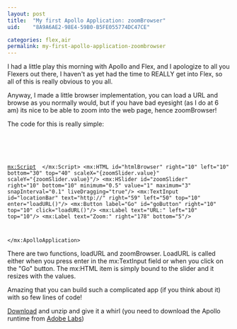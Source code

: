 ```yaml
---
layout: post
title:  "My first Apollo Application: zoomBrowser"
uid:	"8A9A6AE2-98E4-59B0-B5FE055774DC47CE"

categories: flex,air
permalink: my-first-apollo-application-zoombrowser
---
```

I had a little play this morning with Apollo and Flex, and I apologize to all you Flexers out there, I haven't as yet had the time to REALLY get into Flex, so all of this is really obvious to you all. 

Anyway, I made a little browser implementation, you can load a URL and browse as you normally would, but if you have bad eyesight (as I do at 6 am) its nice to be able to zoom into the web page, hence zoomBrowser!

The code for this is really simple:

<code>
<?xml version="1.0" encoding="utf-8"?>
<mx:ApolloApplication xmlns:mx="http://www.adobe.com/2006/mxml" layout="absolute" height="700" width="800">

<mx:Script>
	<![CDATA[
		private function loadURL():void\{
			htmlBrowser.location = locationBar.text;
		}
	]]>
</mx:Script>
	<mx:HTML id="htmlBrowser" right="10" left="10" bottom="30" top="40" scaleX="\{zoomSlider.value}" scaleY="\{zoomSlider.value}"/>
	<mx:HSlider id="zoomSlider" right="10" bottom="10"  minimum="0.5" value="1" maximum="3" snapInterval="0.1" liveDragging="true"/>
	<mx:TextInput id="locationBar" text="http://" right="59" left="50" top="10" enter="loadURL()"/>
	<mx:Button label="Go" id="goButton" right="10" top="10" click="loadURL()"/>
	<mx:Label text="URL:" left="10" top="10"/>
	<mx:Label text="Zoom:" right="178" bottom="5"/>
	
</mx:ApolloApplication>
</code>

There are two functions, loadURL and zoomBrowser. LoadURL is called either when you press enter in the mx:TextInput field or when you click on the "Go" button. The mx:HTML item is simply bound to the slider and it resizes with the values.

Amazing that you can build such a complicated app (if you think about it) with so few lines of code!

<a href="http://www.markdrew.co.uk/blog/enclosures/zoomBrowser.air.zip">Download</a> and unzip and give it a whirl (you need to download the Apollo runtime from <a href="http://www.adobe.com/cfusion/entitlement/index.cfm?e=labs%5Fapollo#runtime">Adobe Labs</a>)